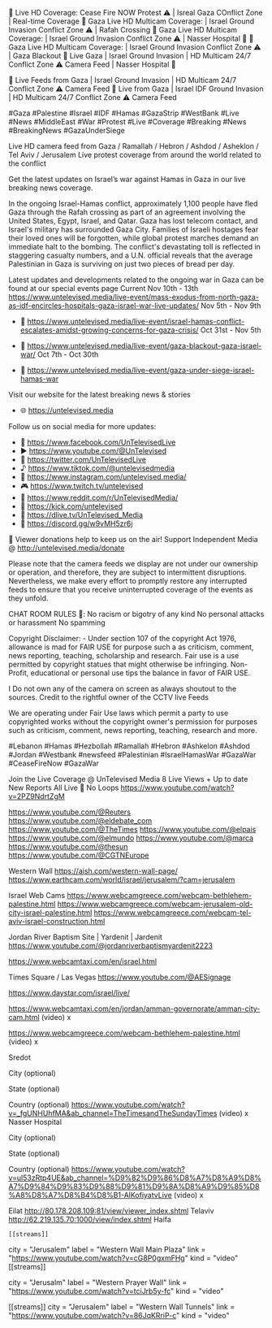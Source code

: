 🔴 Live HD Coverage: Cease Fire NOW Protest ⚠️ | Isreal Gaza COnflict Zone | Real-time Coverage 
🔴 Gaza Live HD Multicam Coverage: | Israel Ground Invasion Conflict Zone ⚠ | Rafah Crossing
🔴 Gaza Live HD Multicam Coverage: | Israel Ground Invasion Conflict Zone ⚠ | Nasser Hospital 🏥
🔴 Gaza Live HD Multicam Coverage: | Israel Ground Invasion Conflict Zone ⚠ | Gaza Blackout
🔴 Live Gaza | Israel Ground Invasion | HD Multicam 24/7 Conflict Zone ⚠ Camera Feed | Nasser Hospital 🏥

🔴 Live Feeds from Gaza | Israel Ground Invasion | HD Multicam 24/7 Conflict Zone ⚠ Camera Feed 
🔴 Live from Gaza | Israel IDF Ground Invasion | HD Multicam 24/7 Conflict Zone ⚠ Camera Feed 


#Gaza #Palestine #Israel #IDF #Hamas #GazaStrip #WestBank #Live #News #MiddleEast #War #Protest #Live #Coverage #Breaking #News #BreakingNews #GazaUnderSiege

Live HD camera feed from Gaza / Ramallah / Hebron / Ashdod / Asheklon / Tel Aviv / Jerusalem 
Live protest coverage from around the world related to the conflict

Get the latest updates on Israel’s war against Hamas in Gaza in our live breaking news coverage.

In the ongoing Israel-Hamas conflict, approximately 1,100 people have fled Gaza through the Rafah crossing as part of an agreement involving the United States, Egypt, Israel, and Qatar. Gaza has lost telecom contact, and Israel's military has surrounded Gaza City. Families of Israeli hostages fear their loved ones will be forgotten, while global protest marches demand an immediate halt to the bombing. The conflict's devastating toll is reflected in staggering casualty numbers, and a U.N. official reveals that the average Palestinian in Gaza is surviving on just two pieces of bread per day.

Latest updates and developments related to the ongoing war in Gaza can be found at our special events page
Current Nov 10th - 13th
https://www.untelevised.media/live-event/mass-exodus-from-north-gaza-as-idf-encircles-hospitals-gaza-israel-war-live-updates/
Nov 5th - Nov 9th

- 📖 https://www.untelevised.media/live-event/israel-hamas-conflict-escalates-amidst-growing-concerns-for-gaza-crisis/
Oct 31st -  Nov 5th

- 📖 https://www.untelevised.media/live-event/gaza-blackout-gaza-israel-war/
Oct 7th - Oct 30th

- 📖 https://www.untelevised.media/live-event/gaza-under-siege-israel-hamas-war

Visit our website for the latest breaking news & stories
- 🌐 https://untelevised.media

Follow us on social media for more updates:
- 📲 https://www.facebook.com/UnTelevisedLive
- ▶️ https://www.youtube.com/@UnTelevised
- 🐤 https://twitter.com/UnTelevisedLive
- ♪ https://www.tiktok.com/@untelevisedmedia
- 📸 https://www.instagram.com/untelevised.media/
- 🎮 https://www.twitch.tv/untelevised
- 🤖 https://www.reddit.com/r/UnTelevisedMedia/
- 🦎 https://kick.com/untelevised
- 🍋 https://dlive.tv/UnTelevised_Media
- 💬 https://discord.gg/w9vMH5zr6j

🎁 Viewer donations help to keep us on the air!
Support Independent Media @ http://untelevised.media/donate

Please note that the camera feeds we display are not under our ownership or operation, and therefore, they are subject to intermittent disruptions. Nevertheless, we make every effort to promptly restore any interrupted feeds to ensure that you receive uninterrupted coverage of the events as they unfold.

CHAT ROOM RULES 🚨:
No racism or bigotry of any kind
No personal attacks or harassment
No spamming

Copyright Disclaimer: - Under section 107 of the copyright Act 1976, allowance is mad for FAIR USE for purpose such a as criticism, comment, news reporting, teaching, scholarship and research. Fair use is a use permitted by copyright statues that might otherwise be infringing. Non- Profit, educational or personal use tips the balance in favor of FAIR USE.

I Do not own any of the camera on screen as always shoutout to the sources.
Credit to the rightful owner of the CCTV live Feeds

We are operating under Fair Use laws which permit a party to use copyrighted works without the copyright owner's permission for purposes such as criticism, comment, news reporting, teaching, research and more.

#Lebanon #Hamas #Hezbollah #Ramallah #Hebron #Ashkelon #Ashdod #Jordan #Westbank #newsfeed #Palestinian #IsraelHamasWar #GazaWar #CeaseFireNow #GazaWar 


Join the Live Coverage @ UnTelevised Media
8 Live Views + Up to date New Reports All Live 🔴 No Loops
https://www.youtube.com/watch?v=2PZ9NdrtZgM

https://www.youtube.com/@Reuters
https://www.youtube.com/@eldebate_com
https://www.youtube.com/@TheTimes
https://www.youtube.com/@elpais
https://www.youtube.com/@elmundo
https://www.youtube.com/@marca
https://www.youtube.com/@thesun
https://www.youtube.com/@CGTNEurope


Western Wall 
https://aish.com/western-wall-page/
https://www.earthcam.com/world/israel/jerusalem/?cam=jerusalem

Israel Web Cams
https://www.webcamgreece.com/webcam-bethlehem-palestine.html
https://www.webcamgreece.com/webcam-jerusalem-old-city-israel-palestine.html
https://www.webcamgreece.com/webcam-tel-aviv-israel-construction.html

Jordan River Baptism Site  | Yardenit | Jardenit
https://www.youtube.com/@jordanriverbaptismyardenit2223



https://www.webcamtaxi.com/en/israel.html


Times Square / Las Vegas
https://www.youtube.com/@AESignage


https://www.daystar.com/israel/live/




 https://www.webcamtaxi.com/en/jordan/amman-governorate/amman-city-cam.html (video) x

 https://www.webcamgreece.com/webcam-bethlehem-palestine.html (video) x

Sredot
 
City (optional)
 
State (optional)
 
Country (optional)
 https://www.youtube.com/watch?v=_fgUNHUhfMA&ab_channel=TheTimesandTheSundayTimes (video) x
Nasser Hospital
 
City (optional)
 
State (optional)
 
Country (optional)
 https://www.youtube.com/watch?v=ul53zRtp4UE&ab_channel=%D9%82%D9%86%D8%A7%D8%A9%D8%A7%D9%84%D9%83%D9%88%D9%81%D9%8A%D8%A9%D9%85%D8%A8%D8%A7%D8%B4%D8%B1-AlKofiyatvLive (video) x


Eilat
 http://80.178.208.109:81/view/viewer_index.shtml
 Telaviv
 http://62.219.135.70:1000/view/index.shtml
 	Haifa


	[[streams]]
city   = "Jerusalem"
label  = "Western Wall Main Plaza"
link   = "https://www.youtube.com/watch?v=cG8P0gxmFHg"
kind  = "video"
[[streams]]

city   = "Jerusalm"
label  = "Western Prayer Wall"
link   = "https://www.youtube.com/watch?v=tciJrb5y-fc"
kind  = "video"

[[streams]]
city   = "Jerusalem"
label  = "Western Wall Tunnels"
link   = "https://www.youtube.com/watch?v=86JqKRriP-c"
kind  = "video"
